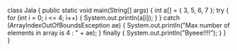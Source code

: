 class Jala {
	public static void main(String[] args) {
		int a[] = { 3, 5, 6, 7 };
		try {
			for (int i = 0; i <= 4; i++) {
				System.out.println(a[i]);
			}
		} catch (ArrayIndexOutOfBoundsException ae) {
			System.out.println("Max number of elements in array is 4 : " + ae);
		} finally {
			System.out.println("Byeee!!!!");
		}
	}
}
